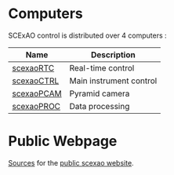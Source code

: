 # Computers

SCExAO control is distributed over 4 computers :


Name            |  Description  
----------------|------------------------
[scexaoRTC](https://github.com/scexao-org/Real-Time-Control)   | Real-time control
[scexaoCTRL](https://github.com/scexao-org/Instrument-Control-Main)  | Main instrument control
[scexaoPCAM](https://github.com/scexao-org/OCAM2k-MLI-acqu)  | Pyramid camera
[scexaoPROC](https://github.com/scexao-org/Data-Processing)  | Data processing


# Public Webpage

[Sources](https://github.com/scexao-org/scexaoWEB) for the [public scexao website](https://www.naoj.org/Projects/SCEXAO/).

